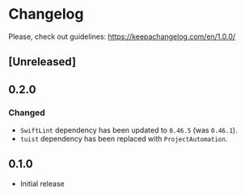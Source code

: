 # Changelog

Please, check out guidelines: https://keepachangelog.com/en/1.0.0/

## [Unreleased]

## 0.2.0

### Changed
 
- `SwiftLint` dependency has been updated to `0.46.5` (was `0.46.1`).
- `tuist` dependency has been replaced with `ProjectAutomation`.

## 0.1.0

- Initial release
